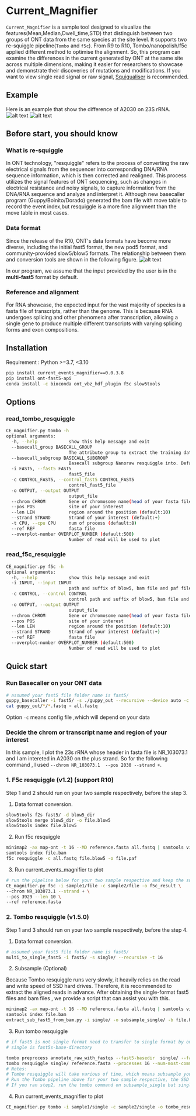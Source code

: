 # Current_Magnifier
`Current_Magnifier` is a sample tool designed to visualize the features(Mean,Median,Dwell_time,STD) that distinguish between two groups of ONT data from the same species at the site level.
It supports two re-squiggle pipeline(`Tombo` and `f5c`). From R9 to R10, Tombo/nanopolish/f5c applied different method to optimise the alignment. So, this program can examine the differences in the current generated by ONT at the same site across multiple dimensions, making it easier for researchers to showcase and demonstrate their discoveries of mutations and modifications.
If you want to view single read signal or raw signal, [Squigualiser](https://github.com/hiruna72/squigualiser) is recommended.

## Example
Here is an example that show the difference of A2030 on 23S rRNA.
![alt text](example/boxplot.png)
![alt text](example/violin.png)

## Before start, you should know
### What is re-squiggle
In ONT technology, "resquiggle" refers to the process of converting the raw electrical signals from the sequencer into corresponding DNA/RNA sequence information, which is then corrected and realigned. 
This process utilizes the signal features of ONT sequencing, such as changes in electrical resistance and noisy signals, to capture information from the DNA/RNA sequence and analyze and interpret it. 
Although new basecaller program (Guppy/Boinito/Dorado) generated the bam file with move table to record the event index,but  resquiggle is a more fine alignment than the move table in most cases.
### Data format
Since the release of the R10, ONT's data formats have become more diverse, including the initial fast5 format, the new pod5 format, and community-provided slow5/blow5 formats. The relationship between them and conversion tools are shown in the following figure.
![alt text](example/data_format.png)

In our program, we assume that the input provided by the user is in the **multi-fast5** format by default.
### Reference and alignment
For RNA showcase, the expected input for the vast majority of species is a fasta file of transcripts, rather than the genome. This is because RNA undergoes splicing and other phenomena after transcription, allowing a single gene to produce multiple different transcripts with varying splicing forms and exon compositions.

## Installation
Requirement : Python >=3.7, <3.10

```sh
pip install current_events_magnifier==0.0.3.8
pip install ont-fast5-api
conda install -c bioconda ont_vbz_hdf_plugin f5c slow5tools
```
## Options
### read_tombo_resquiggle
```sh
CE_magnifier.py tombo -h
optional arguments:
  -h, --help            show this help message and exit
  --basecall_group BASECALL_GROUP
                        The attribute group to extract the training data from. e.g. RawGenomeCorrected_000
  --basecall_subgroup BASECALL_SUBGROUP
                        Basecall subgroup Nanoraw resquiggle into. Default is BaseCalled_template
  -i FAST5, --fast5 FAST5
                        fast5_file
  -c CONTROL_FAST5, --control_fast5 CONTROL_FAST5
                        control_fast5_file
  -o OUTPUT, --output OUTPUT
                        output_file
  --chrom CHROM         Gene or chromosome name(head of your fasta file)
  --pos POS             site of your interest
  --len LEN             region around the position (default:10)
  --strand STRAND       Strand of your interest (default:+)
  -t CPU, --cpu CPU     num of process (default:8)
  --ref REF             fasta file
  --overplot-number OVERPLOT_NUMBER (default:500)
                        Number of read will be used to plot
```
### read_f5c_resquiggle
```sh
CE_magnifier.py f5c -h
optional arguments:
  -h, --help            show this help message and exit
  -i INPUT, --input INPUT
                        path and suffix of blow5, bam file and paf files
  -c CONTROL, --control CONTROL
                        control path and suffix of blow5, bam file and paf files
  -o OUTPUT, --output OUTPUT
                        output_file
  --chrom CHROM         Gene or chromosome name(head of your fasta file)
  --pos POS             site of your interest
  --len LEN             region around the position (default:10)
  --strand STRAND       Strand of your interest (default:+)
  --ref REF             fasta file
  --overplot-number OVERPLOT_NUMBER (default:500)
                        Number of read will be used to plot

```
## Quick start
### Run Basecaller on your ONT data
```sh
# assumed your fast5 file folder name is fast5/
guppy_basecaller -i fast5/ -s ./guppy_out --recursive --device auto -c rna_r9.4.1_70bps_hac.cfg  &
cat guppy_out/*/*.fastq > all.fastq
```
Option ```-c``` means config file ,which will depend on your data
### Decide the chrom or transcript name and region of your interest
In this sample, I plot the 23s rRNA whose header in fasta file is NR_103073.1 and I am intereted in A2030 on the plus strand.
So for the following command , I used ```--chrom NR_103073.1  --pos 2030 --strand +```.
### 1. F5c resquiggle (v1.2) (support R10)
Step 1 and 2 should run on your two sample respectively, before the step 3.
1. Data format conversion.
```sh
slow5tools f2s fast5/ -d blow5_dir
slow5tools merge blow5_dir -o file.blow5
slow5tools index file.blow5
```
2. Run f5c resquiggle
```sh
minimap2 -ax map-ont -t 16 --MD reference.fasta all.fastq | samtools view -hbS -F 260 - | samtools sort -@ 6 -o file.bam
samtools index file.bam
f5c resquiggle -c all.fastq file.blow5 -o file.paf
```
3. Run current_events_magnifier to plot
```sh
# run the pipeline below for your two sample respective and keep the suffix of bam/paf/blow5 is the same
CE_magnifier.py f5c -i sample1/file -c sample2/file -o f5c_result \
--chrom NR_103073.1 --strand + \
--pos 3929 --len 10 \
--ref reference.fasta 
```
### 2. Tombo resquiggle (v1.5.0)
Step 1 and 3 should run on your two sample respectively, before the step 4.
1. Data format conversion.
```sh
# assumed your fast5 file folder name is fast5/
multi_to_single_fast5 -i fast5/ -s single/ --recursive -t 16
```
2. Subsample (Optional)

Because Tombo resquiggle runs very slowly, it heavily relies on the read and write speed of SSD hard drives. Therefore, it is recommended to extract the aligned reads in advance.
After obtaining the single-format fast5 files and bam files , we provide a script that can assist you with this.
```sh
minimap2 -ax map-ont -t 16 --MD reference.fasta all.fastq | samtools view -hbS -F 260 - | samtools sort -@ 6 -o file.bam
samtools index file.bam
extract_sub_fast5_from_bam.py -i single/ -o subsample_single/ -b file.bam --chrom NR_103073.1 --pos 2030 
```
3. Run tombo resquiggle
```sh
# if fast5 is not single format need to transfer to single format by ont-fast-api
# single is fast5s-base-directory

tombo preprocess annotate_raw_with_fastqs --fast5-basedir  single/ --fastq-filenames all.fastq --processes 16 
tombo resquiggle single/ reference.fasta --processes 16 --num-most-common-errors 5
# Notes:
# Tombo resquiggle will take various of time, which means subsample your aligned reads of the special region is recommended
# Run the Tombo pipeline above for your two sample respective, the SSD disk is recommended 
# If you ran step2, run the tombo command on subsample_single but single
```
4. Run current_events_magnifier to plot
```sh
CE_magnifier.py tombo -i sample1/single -c sample2/single -o tombo_result --chrom NR_103073.1 --strand + --pos 2030 --len 5 --cpu 4 --ref reference.fasta
```





